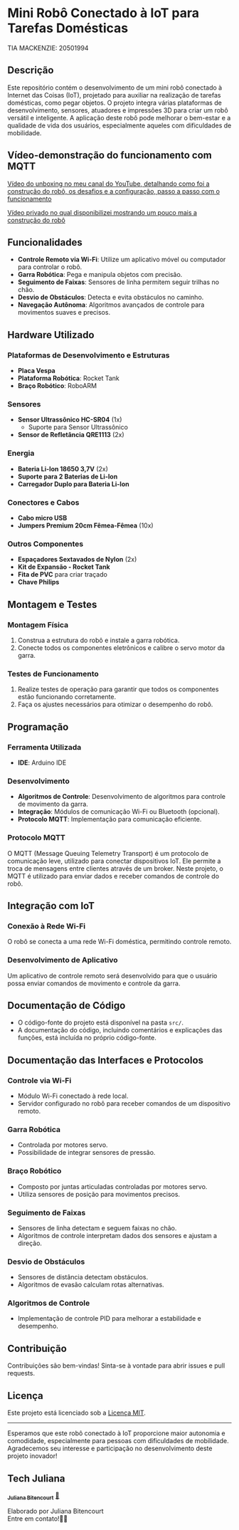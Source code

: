 # Mini Robô Conectado à IoT para Tarefas Domésticas
TIA MACKENZIE: 20501994

## Descrição
Este repositório contém o desenvolvimento de um mini robô conectado à Internet das Coisas (IoT), projetado para auxiliar na realização de tarefas domésticas, como pegar objetos. O projeto integra várias plataformas de desenvolvimento, sensores, atuadores e impressões 3D para criar um robô versátil e inteligente. A aplicação deste robô pode melhorar o bem-estar e a qualidade de vida dos usuários, especialmente aqueles com dificuldades de mobilidade.

## Vídeo-demonstração do funcionamento com MQTT
<a href="https://www.youtube.com/watch?v=yo9W-R0bA5Q&t=499s" target="_blank">Vídeo do unboxing no meu canal do YouTube, detalhando como foi a construção do robô, os desafios e a configuração, passo a passo com o funcionamento</a> 

<a href="https://youtu.be/j-XhmQF3l8c" target="_blank">Vídeo privado no qual disponibilizei mostrando um pouco mais a construção do robô</a> 



## Funcionalidades
- **Controle Remoto via Wi-Fi**: Utilize um aplicativo móvel ou computador para controlar o robô.
- **Garra Robótica**: Pega e manipula objetos com precisão.
- **Seguimento de Faixas**: Sensores de linha permitem seguir trilhas no chão.
- **Desvio de Obstáculos**: Detecta e evita obstáculos no caminho.
- **Navegação Autônoma**: Algoritmos avançados de controle para movimentos suaves e precisos.

## Hardware Utilizado
### Plataformas de Desenvolvimento e Estruturas
- **Placa Vespa**
- **Plataforma Robótica**: Rocket Tank
- **Braço Robótico**: RoboARM

### Sensores
- **Sensor Ultrassônico HC-SR04** (1x)
  - Suporte para Sensor Ultrassônico
- **Sensor de Refletância QRE1113** (2x)

### Energia
- **Bateria Li-Ion 18650 3,7V** (2x)
- **Suporte para 2 Baterias de Li-Ion**
- **Carregador Duplo para Bateria Li-Ion**

### Conectores e Cabos
- **Cabo micro USB**
- **Jumpers Premium 20cm Fêmea-Fêmea** (10x)

### Outros Componentes
- **Espaçadores Sextavados de Nylon** (2x)
- **Kit de Expansão - Rocket Tank**
- **Fita de PVC** para criar traçado
- **Chave Philips**

## Montagem e Testes
### Montagem Física
1. Construa a estrutura do robô e instale a garra robótica.
2. Conecte todos os componentes eletrônicos e calibre o servo motor da garra.

### Testes de Funcionamento
1. Realize testes de operação para garantir que todos os componentes estão funcionando corretamente.
2. Faça os ajustes necessários para otimizar o desempenho do robô.

## Programação
### Ferramenta Utilizada
- **IDE**: Arduino IDE

### Desenvolvimento
- **Algoritmos de Controle**: Desenvolvimento de algoritmos para controle de movimento da garra.
- **Integração**: Módulos de comunicação Wi-Fi ou Bluetooth (opcional).
- **Protocolo MQTT**: Implementação para comunicação eficiente.

### Protocolo MQTT
O MQTT (Message Queuing Telemetry Transport) é um protocolo de comunicação leve, utilizado para conectar dispositivos IoT. Ele permite a troca de mensagens entre clientes através de um broker. Neste projeto, o MQTT é utilizado para enviar dados e receber comandos de controle do robô.

## Integração com IoT
### Conexão à Rede Wi-Fi
O robô se conecta a uma rede Wi-Fi doméstica, permitindo controle remoto.

### Desenvolvimento de Aplicativo
Um aplicativo de controle remoto será desenvolvido para que o usuário possa enviar comandos de movimento e controle da garra.

## Documentação de Código
- O código-fonte do projeto está disponível na pasta `src/`.
- A documentação do código, incluindo comentários e explicações das funções, está incluída no próprio código-fonte.

## Documentação das Interfaces e Protocolos
### Controle via Wi-Fi
- Módulo Wi-Fi conectado à rede local.
- Servidor configurado no robô para receber comandos de um dispositivo remoto.

### Garra Robótica
- Controlada por motores servo.
- Possibilidade de integrar sensores de pressão.

### Braço Robótico
- Composto por juntas articuladas controladas por motores servo.
- Utiliza sensores de posição para movimentos precisos.

### Seguimento de Faixas
- Sensores de linha detectam e seguem faixas no chão.
- Algoritmos de controle interpretam dados dos sensores e ajustam a direção.

### Desvio de Obstáculos
- Sensores de distância detectam obstáculos.
- Algoritmos de evasão calculam rotas alternativas.

### Algoritmos de Controle
- Implementação de controle PID para melhorar a estabilidade e desempenho.

## Contribuição
Contribuições são bem-vindas! Sinta-se à vontade para abrir issues e pull requests.

## Licença
Este projeto está licenciado sob a [Licença MIT](LICENSE).

---

Esperamos que este robô conectado à IoT proporcione maior autonomia e comodidade, especialmente para pessoas com dificuldades de mobilidade. Agradecemos seu interesse e participação no desenvolvimento deste projeto inovador!

## Tech Juliana

<a href="https://www.linkedin.com/in/techjuliana">
 <sub><b>Juliana Bitencourt</b></sub></a>  <a href="https://www.linkedin.com/in/techjuliana" title="LinkedIn">🚀</a>

Elaborado por Juliana Bitencourt
<br> Entre em contato!👋🏽 </br>
